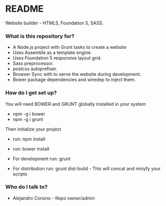 # README #

Website builder - HTML5, Foundation 5, SASS.

### What is this repository for? ###

* A Node.js project with Grunt tasks to create a website
* Uses Assemble as a template engine.
* Uses Foundation 5 responsive layout grid.
* Sass preprocessor.
* postcss autoprefixer.
* Browser Sync with to serve the website during development.
* Bower package dependencies and wiredep to inject them.


### How do I get set up? ###


  You will need BOWER and GRUNT globally installed in your system
  - npm -g i bower
  - npm -g i grunt

  Then initialize your project
* run: npm install
* run: bower install

* For development run: grunt
* For distribution run: grunt dist-build - This will concat and minyfy your scripts


### Who do I talk to? ###
* Alejandro Corsino - Repo owner/admin
